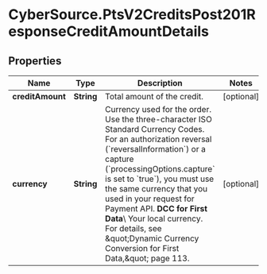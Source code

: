 # CyberSource.PtsV2CreditsPost201ResponseCreditAmountDetails

## Properties
Name | Type | Description | Notes
------------ | ------------- | ------------- | -------------
**creditAmount** | **String** | Total amount of the credit. | [optional] 
**currency** | **String** | Currency used for the order. Use the three-character ISO Standard Currency Codes.  For an authorization reversal (&#x60;reversalInformation&#x60;) or a capture (&#x60;processingOptions.capture&#x60; is set to &#x60;true&#x60;), you must use the same currency that you used in your request for Payment API.  **DCC for First Data**\\ Your local currency. For details, see \&quot;Dynamic Currency Conversion for First Data,\&quot; page 113.  | [optional] 


